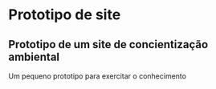 # Prototipo de site

## Prototipo de um site de concientização ambiental

Um pequeno prototipo para exercitar o conhecimento
